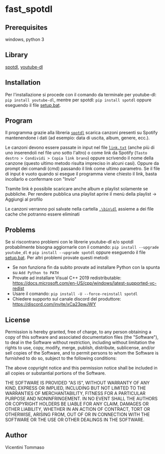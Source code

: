 ﻿# fast_spotdl


## Prerequisites
windows, python 3

## Library
[spotdl](https://github.com/spotDL/spotify-downloader), [youtube-dl](https://github.com/ytdl-org/youtube-dl)

## Installation
Per l'installazione si procede con il comando da terminale per youtube-dl: `pip install youtube-dl`, mentre per spotdl: `pip install spotdl` oppure eseguendo il file [setup.bat](\setup.bat).

## Program
Il programma grazie alla libreria [`spotdl`](https://github.com/spotDL/spotify-downloader) scarica canzoni presenti su Spotify mantenendone i dati (ad esempio: data di uscita, album, genere, ecc.).

Le canzoni devono essere passate in input nel file [`link.txt`](.\bin\link.txt) (anche più di uno inserendoli nel file uno sotto l'altro) o come link da Spotify (`Tasto destro > Condividi > Copia link brano`) oppure scrivendo il nome della canzone (questo ultimo metodo risulta impreciso in alcuni casi).
Oppure da prompt dei comandi (cmd) passando il link come ultimo parametro.
Se il file di input è vuoto quando si esegue il programma viene chiesto il link, basta incollarlo e confermare con "Invio"

Tramite link è possibile scaricare anche album e playlist solamente se pubbliche.
Per rendere pubblica una playlist aprire il menù della playlist -> Aggiungi al profilo

Le canzoni verranno poi salvate nella cartella [`.\bin\dl`](.\bin\dl) assieme a dei file cache che potranno essere eliminati

## Problems
Se si riscontrano problemi con le librerie youtube-dl e/o spotdl probabilmente bisogna aggiornarle con il comando: `pip install --upgrade youtube_dl` e `pip install --upgrade spotdl` oppure eseguendo il file [setup.bat](\setup.bat).
Per altri problemi provate questi metodi:
- Se non funziona fin da subito provate ad installare Python con la spunta su `Add Python to PATH`
- Provate ad installare Visual C++ 2019 redistributable: https://docs.microsoft.com/en-US/cpp/windows/latest-supported-vc-redist
- Usare il comando: `pip install -U --force-reinstall spotdl`
- Chiedere supporto sul canale discord del produttore: https://discord.com/invite/xCa23pwJWY

## License
Permission is hereby granted, free of charge, to any person obtaining a copy of this software and associated documentation files (the "Software"), to deal in the Software without restriction, including without limitation the rights to use, copy, modify, merge, publish, distribute, sublicense, and/or sell copies of the Software, and to permit persons to whom the Software is furnished to do so, subject to the following conditions:

The above copyright notice and this permission notice shall be included in all copies or substantial portions of the Software.

THE SOFTWARE IS PROVIDED "AS IS", WITHOUT WARRANTY OF ANY KIND, EXPRESS OR IMPLIED, INCLUDING BUT NOT LIMITED TO THE WARRANTIES OF MERCHANTABILITY, FITNESS FOR A PARTICULAR PURPOSE AND NONINFRINGEMENT. IN NO EVENT SHALL THE AUTHORS OR COPYRIGHT HOLDERS BE LIABLE FOR ANY CLAIM, DAMAGES OR OTHER LIABILITY, WHETHER IN AN ACTION OF CONTRACT, TORT OR OTHERWISE, ARISING FROM, OUT OF OR IN CONNECTION WITH THE SOFTWARE OR THE USE OR OTHER DEALINGS IN THE SOFTWARE.

## Author
Vicentini Tommaso
